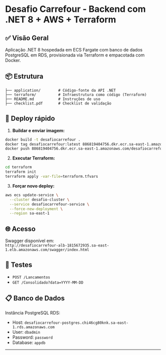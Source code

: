 # Desafio Carrefour - Backend com .NET 8 + AWS + Terraform

## ✅ Visão Geral
Aplicação .NET 8 hospedada em ECS Fargate com banco de dados PostgreSQL em RDS, provisionada via Terraform e empacotada com Docker.

## 📦 Estrutura
```
├── application/        # Código-fonte da API .NET
├── terraform/          # Infraestrutura como código (Terraform)
├── README.md           # Instruções de uso
├── checklist.pdf       # Checklist de validação
```

## 🚀 Deploy rápido

1. **Buildar e enviar imagem:**
```bash
docker build -t desafiocarrefour .
docker tag desafiocarrefour:latest 886819404756.dkr.ecr.sa-east-1.amazonaws.com/desafiocarrefour:latest
docker push 886819404756.dkr.ecr.sa-east-1.amazonaws.com/desafiocarrefour:latest
```

2. **Executar Terraform:**
```bash
cd terraform
terraform init
terraform apply -var-file=terraform.tfvars
```

3. **Forçar novo deploy:**
```bash
aws ecs update-service \
  --cluster desafio-cluster \
  --service desafiocarrefour-service \
  --force-new-deployment \
  --region sa-east-1
```

## 🌐 Acesso
Swagger disponível em:  
`http://desafiocarrefour-alb-1815672935.sa-east-1.elb.amazonaws.com/swagger/index.html`

## 🧪 Testes
- `POST /Lancamentos`
- `GET /Consolidado?data=YYYY-MM-DD`

## 📋 Banco de Dados
Instância PostgreSQL RDS:
- Host: `desafiocarrefour-postgres.chi46cg80knk.sa-east-1.rds.amazonaws.com`
- User: `dbadmin`
- Password: `password`
- Database: `appdb`

---
